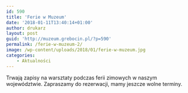 ```yaml
---
id: 590
title: 'Ferie w Muzeum'
date: '2018-01-11T13:40:14+01:00'
author: drukarz
layout: post
guid: 'http://muzeum.grebocin.pl/?p=590'
permalink: /ferie-w-muzeum-2/
image: /wp-content/uploads/2018/01/ferie-w-muzeum.jpg
categories:
    - Aktualności
---
```


Trwają zapisy na warsztaty podczas ferii zimowych w naszym województwie. Zapraszamy do rezerwacji, mamy jeszcze wolne terminy.